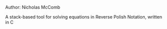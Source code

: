 Author: Nicholas McComb

A stack-based tool for solving equations in Reverse Polish Notation, written in C
